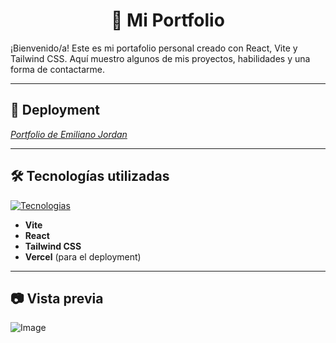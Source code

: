 <div align="center">
  <h1>📁 Mi Portfolio</h1>
</div>

¡Bienvenido/a! Este es mi portafolio personal creado con React, Vite y Tailwind CSS. Aquí muestro algunos de mis proyectos, habilidades y una forma de contactarme.

---

## 🚀 Deployment

[_Portfolio de Emiliano Jordan_](https://emiliano-jordan.vercel.app/)

---

## 🛠️ Tecnologías utilizadas
[![Tecnologias](https://skillicons.dev/icons?i=vite,react,tailwind,vercel)](https://skillicons.dev)

- **Vite**
- **React**
- **Tailwind CSS**
- **Vercel** (para el deployment)

---

## 📷 Vista previa
![Image](https://github.com/user-attachments/assets/168657aa-5e88-4616-9fa6-a8173d228d98)